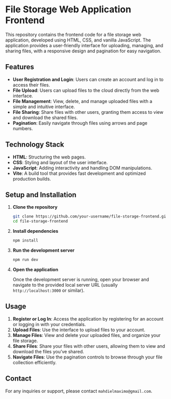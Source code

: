 # File Storage Web Application Frontend

This repository contains the frontend code for a file storage web application, developed using HTML, CSS, and vanilla JavaScript. The application provides a user-friendly interface for uploading, managing, and sharing files, with a responsive design and pagination for easy navigation.

## Features

- **User Registration and Login**: Users can create an account and log in to access their files.
- **File Upload**: Users can upload files to the cloud directly from the web interface.
- **File Management**: View, delete, and manage uploaded files with a simple and intuitive interface.
- **File Sharing**: Share files with other users, granting them access to view and download the shared files.
- **Pagination**: Easily navigate through files using arrows and page numbers.

## Technology Stack

- **HTML**: Structuring the web pages.
- **CSS**: Styling and layout of the user interface.
- **JavaScript**: Adding interactivity and handling DOM manipulations.
- **Vite**: A build tool that provides fast development and optimized production builds.

## Setup and Installation

1. **Clone the repository**
    ```bash
    git clone https://github.com/your-username/file-storage-frontend.git
    cd file-storage-frontend
    ```

2. **Install dependencies**
    ```bash
    npm install
    ```

3. **Run the development server**
    ```bash
    npm run dev
    ```

4. **Open the application**

    Once the development server is running, open your browser and navigate to the provided local server URL (usually `http://localhost:3000` or similar).

## Usage

1. **Register or Log In**: Access the application by registering for an account or logging in with your credentials.
2. **Upload Files**: Use the interface to upload files to your account.
3. **Manage Files**: View and delete your uploaded files, and organize your file storage.
4. **Share Files**: Share your files with other users, allowing them to view and download the files you’ve shared.
5. **Navigate Files**: Use the pagination controls to browse through your file collection efficiently.

## Contact

For any inquiries or support, please contact `mahdielmaximo@gmail.com`.
